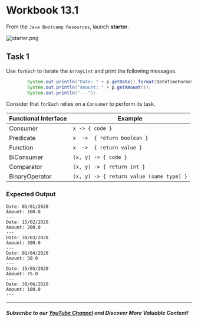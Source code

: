 # Workbook 13.1

From the `Java Bootcamp Resources`, launch **starter**.

![starter.png](https://firebasestorage.googleapis.com/v0/b/learnthepart-75aed.appspot.com/o/images%2F87bced44-2cd9-4db0-9a76-22125c478254?alt=media&token=7dc717de-b9d3-40c6-9ec2-32908aa28976)

## Task 1

Use `forEach` to iterate the `ArrayList` and print the following messages.
```java
        System.out.println("Date: " + p.getDate().format(DateTimeFormatter.ofPattern("dd/MM/yyyy")));
        System.out.println("Amount: " + p.getAmount());
        System.out.println("---");
```
 Consider that `forEach` relies on a `Consumer` to perform its task.


| Functional Interface | Example |
| ----- | -------------------- |
| Consumer | `x -> { code } `|
| Predicate | `x  ->  { return boolean }`|
| Function | `x  ->  { return value }`|
| BiConsumer | `(x, y) -> { code }`|
| Comparator | `(x, y) -> { return int }`|
| BinaryOperator | `(x, y) -> { return value (same type) }`|


### **Expected Output**
```
Date: 01/01/2020
Amount: 100.0
---
Date: 15/02/2020
Amount: 200.0
---
Date: 30/03/2020
Amount: 300.0
---
Date: 01/04/2020
Amount: 50.0
---
Date: 15/05/2020
Amount: 75.0
---
Date: 30/06/2020
Amount: 100.0
---
```

----------

##### Subscribe to our [YouTube Channel](https://www.youtube.com/@RayanSlim087?sub_confirmation=1) and Discover More Valuable Content!